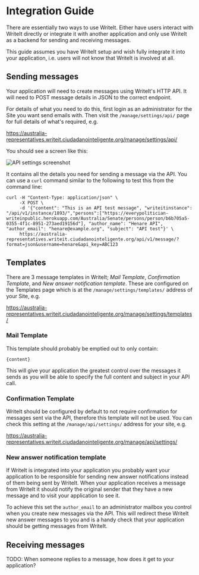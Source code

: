 # Integration Guide

There are essentially two ways to use WriteIt. Either have users interact with WriteIt directly or integrate it with another application and only use WriteIt as a backend for sending and receiving messages.

This guide assumes you have WriteIt setup and wish fully integrate it into your application, i.e. users will not know that WriteIt is involved at all.

## Sending messages

Your application will need to create messages using WriteIt's HTTP API. It will need to POST message details in JSON to the correct endpoint.

For details of what you need to do this, first login as an administrator for the Site you want send emails with. Then visit the `/manage/settings/api/` page for full details of what's required, e.g.

https://australia-representatives.writeit.ciudadanointeligente.org/manage/settings/api/

You should see a screen like this:

![API settings screenshot](http://i.imgur.com/tEHefQu.png)

It contains all the details you need for sending a message via the API. You can use a `curl` command similar to the following to test this from the command line:

```
curl -H "Content-Type: application/json" \
     -X POST \
     -d '{"content": "This is an API test message", "writeitinstance": "/api/v1/instance/1893/","persons":["https://everypolitician-writeinpublic.herokuapp.com/Australia/Senate/persons/person/b6b705a5-0355-4f1c-8951-273aed19156d"], "author_name": "Henare API", "author_email": "henare@example.org", "subject": "API test"}' \
     https://australia-representatives.writeit.ciudadanointeligente.org/api/v1/message/?format=json&username=henare&api_key=ABC123
```

## Templates

There are 3 message templates in WriteIt; _Mail Template_, _Confirmation Template_, and _New answer notification template_. These are configured on the Templates page which is at the `/manage/settings/templates/` address of your Site, e.g.

https://australia-representatives.writeit.ciudadanointeligente.org/manage/settings/templates/

### Mail Template

This template should probably be emptied out to only contain:

    {content}

This will give your application the greatest control over the messages it sends as you will be able to specify the full content and subject in your API call.

### Confirmation Template

WriteIt should be configured by default to not require confirmation for messages sent via the API, therefore this template will not be used. You can check this setting at the `/manage/api/settings/` address for your site, e.g.

https://australia-representatives.writeit.ciudadanointeligente.org/manage/api/settings/

### New answer notification template

If WriteIt is integrated into your application you probably want your application to be responsible for sending new answer notifications instead of them being sent by WriteIt. When your application receives a message from WriteIt it should notify the original sender that they have a new message and to visit your application to see it.

To achieve this set the `author_email` to an administrator mailbox you control when you create new messages via the API. This will redirect these WriteIt new answer messages to you and is a handy check that your application should be getting messages from WriteIt.

## Receiving messages

TODO: When someone replies to a message, how does it get to your application?
